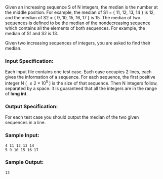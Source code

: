 <!-- Title
Median (25)
-->
Given an increasing sequence S of N integers, the median is the number at the
middle position. For example, the median of S1 = { 11, 12, 13, 14 } is 12, and
the median of S2 = { 9, 10, 15, 16, 17 } is 15. The median of two sequences is
defined to be the median of the nondecreasing sequence which contains all the
elements of both sequences. For example, the median of S1 and S2 is 13.

Given two increasing sequences of integers, you are asked to find their
median.

### Input Specification:

Each input file contains one test case. Each case occupies 2 lines, each gives
the information of a sequence. For each sequence, the first positive integer N
( $\le 2\times 10^5$ ) is the size of that sequence. Then N integers follow,
separated by a space. It is guaranteed that all the integers are in the range
of **long int**.

### Output Specification:

For each test case you should output the median of the two given sequences in
a line.

### Sample Input:

```
4 11 12 13 14
5 9 10 15 16 17
```

### Sample Output:

```
13
```
